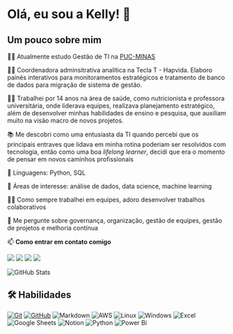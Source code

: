 # Olá, eu sou a Kelly! 👋


## Um pouco sobre mim
👩‍🎓 Atualmente estudo Gestão de TI na [PUC-MINAS](https://www.pucminas.br/destaques/Paginas/default.aspx?lang=en%2F%3Fp%3D7625&gad_source=1&gclid=Cj0KCQjw6PGxBhCVARIsAIumnWaLYcdfcc7PjF6J_PX6Vua8T1g8b-921TWs_FLSdw-FojbGot2NL6AaAtflEALw_wcB) 

👩‍💻 Coordenadora adminsitrativa analítica na Tecla T - Hapvida. Elaboro painés interativos para monitoramentos estratégicos e tratamento de banco de dados para migração de sistema de gestão.

👩‍💻 Trabalhei por 14 anos na área de saúde, como nutricionista e professora universitária, onde liderava equipes, realizava planejamento estratégico, além de desenvolver minhas habilidades de ensino e pesquisa, que auxiliam muito na visão macro de novos projetos.

📚 Me descobri como uma entusiasta da TI quando percebi que os principais entraves que lidava em minha rotina poderiam ser resolvidos com tecnologia, então como uma boa *lifelong learner*, decidi que era o momento de pensar em novos caminhos profissionais

🦄 Linguagens: Python, SQL

🧠 Áreas de interesse: análise de dados, data science, machine learning

👯‍♀️ Como sempre trabalhei em equipes, adoro desenvolver trabalhos colaborativos

💬 Me pergunte sobre governança, organização, gestão de equipes, gestão de projetos e melhoria contínua

📫 **Como entrar em contato comigo**

<div> 
  
<a href="https://www.linkedin.com/in/kelly-ferreira-santos/" target="_blank"><img src="https://img.shields.io/badge/-LinkedIn-%230077B5?style=for-the-badge&logo=linkedin&logoColor=white" target="_blank"></a>
<a href="https://discord.com/invite/fsantos.kelly" target="_blank"><img src="https://img.shields.io/badge/Discord-7289DA?style=for-the-badge&logo=discord&logoColor=white" target="_blank"></a>
<a href="https://www.instagram.com/kelllyfs/" target="_blank"><img src="https://img.shields.io/badge/Instagram-%23E4405F.svg?style=for-the-badge&logo=Instagram&logoColor=white" target="_blank"></a>
<a href = "mailto:fsantos.kelly@gmail.com"><img src="https://img.shields.io/badge/Gmail-D14836?style=for-the-badge&logo=gmail&logoColor=white" target="_blank"></a>

</div>


![GitHub Stats](https://github-readme-stats.vercel.app/api?username=kellyfsantos&theme=transparent&bg_color=000&border_color=30A3DC&show_icons=true&icon_color=30A3DC&title_color=E94D5F&text_color=FFF)


## 🛠 Habilidades


  
[![Git](https://img.shields.io/badge/Git-000?style=for-the-badge&logo=git&logoColor=E94D5F)](https://git-scm.com/doc)
[![GitHub](https://img.shields.io/badge/GitHub-000?style=for-the-badge&logo=github&logoColor=30A3DC)](https://docs.github.com/)
![Markdown](https://img.shields.io/badge/Markdown-000?style=for-the-badge&logo=markdown)
![AWS](https://img.shields.io/badge/AWS-000.svg?style=for-the-badge&logo=amazon-aws&logoColor=white)
![Linux](https://img.shields.io/badge/Linux-000?style=for-the-badge&logo=linux&logoColor=FCC624)
![Windows](https://img.shields.io/badge/Windows-000?style=for-the-badge&logo=windows&logoColor=2CA5E0)
![Excel](https://img.shields.io/badge/Microsoft_Excel-217346?style=for-the-badge&logo=microsoft-excel&logoColor=white)
![Google Sheets](https://img.shields.io/badge/Google%20Sheets-34A853?style=for-the-badge&logo=google-sheets&logoColor=white)
![Notion](https://img.shields.io/badge/Notion-%23000000.svg?style=for-the-badge&logo=notion&logoColor=white)
![Python](https://img.shields.io/badge/python-3670A0?style=for-the-badge&logo=python&logoColor=ffdd54)
![Power Bi](https://img.shields.io/badge/power_bi-F2C811?style=for-the-badge&logo=powerbi&logoColor=black)



